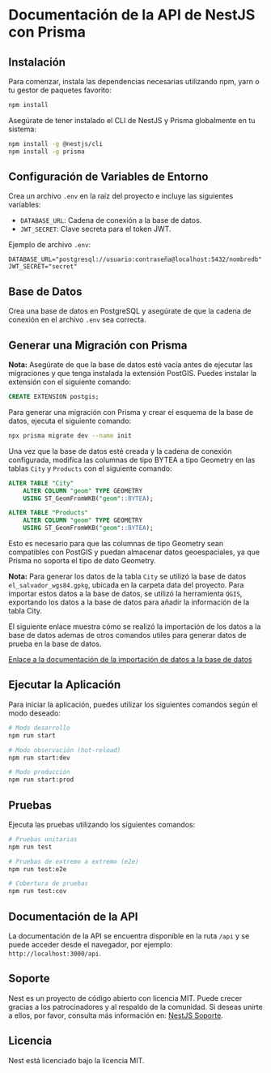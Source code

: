 
# Documentación de la API de NestJS con Prisma

## Instalación

Para comenzar, instala las dependencias necesarias utilizando npm, yarn o tu gestor de paquetes favorito:

```bash
npm install
```

Asegúrate de tener instalado el CLI de NestJS y Prisma globalmente en tu sistema:

```bash
npm install -g @nestjs/cli
npm install -g prisma
```

## Configuración de Variables de Entorno

Crea un archivo `.env` en la raíz del proyecto e incluye las siguientes variables:

- `DATABASE_URL`: Cadena de conexión a la base de datos.
- `JWT_SECRET`: Clave secreta para el token JWT.

Ejemplo de archivo `.env`:

```plaintext
DATABASE_URL="postgresql://usuario:contraseña@localhost:5432/nombredb"
JWT_SECRET="secret"
```

## Base de Datos

Crea una base de datos en PostgreSQL y asegúrate de que la cadena de conexión en el archivo `.env` sea correcta.

## Generar una Migración con Prisma

**Nota:** Asegúrate de que la base de datos esté vacía antes de ejecutar las migraciones y que tenga instalada la extensión PostGIS. Puedes instalar la extensión con el siguiente comando:

```sql
CREATE EXTENSION postgis;
```

Para generar una migración con Prisma y crear el esquema de la base de datos, ejecuta el siguiente comando:

```bash
npx prisma migrate dev --name init
```

Una vez que la base de datos esté creada y la cadena de conexión configurada, modifica las columnas de tipo BYTEA a tipo Geometry en las tablas `City` y `Products` con el siguiente comando:

```sql
ALTER TABLE "City"
    ALTER COLUMN "geom" TYPE GEOMETRY
    USING ST_GeomFromWKB("geom"::BYTEA);

ALTER TABLE "Products"
    ALTER COLUMN "geom" TYPE GEOMETRY
    USING ST_GeomFromWKB("geom"::BYTEA);
```

Esto es necesario para que las columnas de tipo Geometry sean compatibles con PostGIS y puedan almacenar datos geoespaciales, ya que Prisma no soporta el tipo de dato Geometry.

**Nota:** Para generar los datos de la tabla `City` se utilizó la base de datos `el_salvador_wgs84.gpkg`, ubicada en la carpeta data del proyecto. Para importar estos datos a la base de datos, se utilizó la herramienta `QGIS`, exportando los datos a la base de datos para añadir la información de la tabla City.

El siguiente enlace muestra cómo se realizó la importación de los datos a la base de datos ademas de otros comandos utiles para generar datos de prueba en la base de datos.

[Enlace a la documentación de la importación de datos a la base de datos](https://drive.google.com/file/d/1WcuW9p-LSzdUMwzfDDEtGAXWCpetVv6Q/view?usp=drive_link)

## Ejecutar la Aplicación

Para iniciar la aplicación, puedes utilizar los siguientes comandos según el modo deseado:

```bash
# Modo desarrollo
npm run start

# Modo observación (hot-reload)
npm run start:dev

# Modo producción
npm run start:prod
```

## Pruebas

Ejecuta las pruebas utilizando los siguientes comandos:

```bash
# Pruebas unitarias
npm run test

# Pruebas de extremo a extremo (e2e)
npm run test:e2e

# Cobertura de pruebas
npm run test:cov
```

## Documentación de la API

La documentación de la API se encuentra disponible en la ruta `/api` y se puede acceder desde el navegador, por ejemplo: `http://localhost:3000/api`.

## Soporte

Nest es un proyecto de código abierto con licencia MIT. Puede crecer gracias a los patrocinadores y al respaldo de la comunidad. Si deseas unirte a ellos, por favor, consulta más información en: [NestJS Soporte](https://docs.nestjs.com/support).

## Licencia

Nest está licenciado bajo la licencia MIT.
